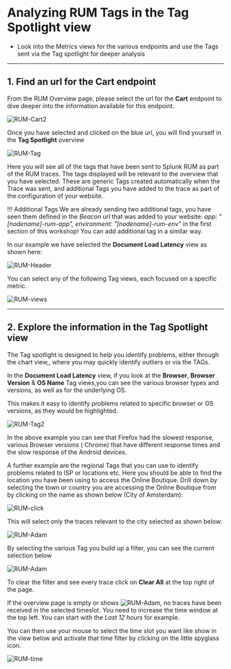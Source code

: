 # Analyzing RUM Tags in the Tag Spotlight view

* Look into the Metrics views for the various endpoints and use the Tags sent via the Tag spotlight for deeper analysis

---

## 1. Find an url for the Cart endpoint

From the RUM Overview page, please select the url for the **Cart** endpoint to dive deeper into the information available for this endpoint.

![RUM-Cart2](/images/rum/RUM-select-cart.png)

Once you have selected and clicked on the blue url, you will find yourself in the **Tag Spotlight** overview

![RUM-Tag](/images/rum/RUM-TAG-Overview.png)

Here you will see all of the tags that have been sent to Splunk RUM as part of the RUM traces. The tags displayed will be relevant to the overview that you have selected.  These are generic Tags created automatically when the Trace was sent, and additional Tags you have added to the trace as part of the configuration of your website.

!!! Additional Tags
    We are already sending two additional tags, you have seen them defined in the *Beacon url* that was added to your website:  *app: "[nodename]-rum-app", environment: "[nodename]-rum-env"* in the first section of this workshop!
    You can add additional tag in a similar way.

In our example we have selected the **Document Load Latency** view as shown here:

![RUM-Header](/images/rum/RUM-Selection.png)

You can select any of the following Tag views, each focused on a specific metric.

![RUM-views](/images/rum/RUM-Tag-views.png)

---

## 2. Explore the information in the Tag Spotlight view

The Tag spotlight is designed to help you identify  problems, either through the chart view,, where you may quickly identify outliers or via the TAGs.

In the **Document Load Latency** view, if you look at the **Browser**, **Browser Version** & **OS Name** Tag views,you can see the various browser types and versions, as well as for the underlying OS.

This makes it easy to identify problems related to specific browser or OS versions, as they would be highlighted.

![RUM-Tag2](/images/rum/RUMBrowserTags.png)

In the above example you can see that Firefox had the slowest response,  various Browser versions ( Chrome) that have different response times  and the slow response of the Android devices.

A further example are the regional Tags that you can use to identify problems related to ISP or locations etc. Here you should be able to find the location you have been using to access the Online Boutique. Drill down by selecting  the town or country you are accessing the Online Boutique from by clicking on the name as shown below (City of Amsterdam):

![RUM-click](/images/rum/RUM-Region.png)

This will select only the traces relevant to the city selected as shown below:

![RUM-Adam](/images/rum/RUM-Adam.png)

By selecting the various Tag you build up a filter, you can see the current selection  below

![RUM-Adam](/images/rum/RUM-Filter.png)

To clear the filter and see every trace click on **Clear All** at the top right of the page.

If the overview page  is empty or shows ![RUM-Adam](/images/rum/RUM-NoTime.png), no traces have been received in the selected timeslot.
You need to increase the time window at the top left.  You can start with the *Last 12 hours* for example.

You can then use your mouse to select the time slot you want like show in the view below and  activate that time filter by clicking on the little spyglass icon.

![RUM-time](/images/rum/RUM-TimeSelect.png)
